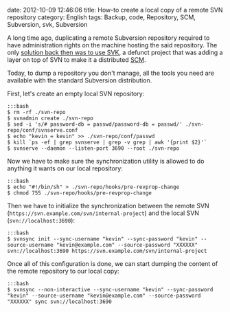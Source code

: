 date: 2012-10-09 12:46:06
title: How-to create a local copy of a remote SVN repository
category: English
tags: Backup, code, Repository, SCM, Subversion, svk, Subversion

A long time ago, duplicating a remote Subversion repository required to have administration rights on the machine hosting the said repository. The only [solution back then was to use SVK](http://kevin.deldycke.com/2007/04/how-to-backup-mirror-a-public-svn-repository/), a defunct project that was adding a layer on top of SVN to make it a distributed [SCM](http://en.wikipedia.org/wiki/Revision_Control).

Today, to dump a repository you don't manage, all the tools you need are available with the standard Subversion distribution.

First, let's create an empty local SVN repository:

    :::bash
    $ rm -rf ./svn-repo
    $ svnadmin create ./svn-repo
    $ sed -i 's/# password-db = passwd/password-db = passwd/' ./svn-repo/conf/svnserve.conf
    $ echo "kevin = kevin" >> ./svn-repo/conf/passwd
    $ kill `ps -ef | grep svnserve | grep -v grep | awk '{print $2}'`
    $ svnserve --daemon --listen-port 3690 --root ./svn-repo

Now we have to make sure the synchronization utility is allowed to do anything it wants on our local repository:

    :::bash
    $ echo "#!/bin/sh" > ./svn-repo/hooks/pre-revprop-change
    $ chmod 755 ./svn-repo/hooks/pre-revprop-change

Then we have to initialize the synchronization between the remote SVN (`https://svn.example.com/svn/internal-project`) and the local SVN (`svn://localhost:3690`):

    :::bash
    $ svnsync init --sync-username "kevin" --sync-password "kevin" --source-username "kevin@example.com" --source-password "XXXXXX" svn://localhost:3690 https://svn.example.com/svn/internal-project

Once all of this configuration is done, we can start dumping the content of the remote repository to our local copy:

    :::bash
    $ svnsync --non-interactive --sync-username "kevin" --sync-password "kevin" --source-username "kevin@example.com" --source-password "XXXXXX" sync svn://localhost:3690

